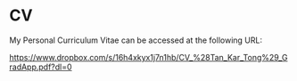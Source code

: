 CV
==

My Personal Curriculum Vitae can be accessed at the following URL:

https://www.dropbox.com/s/16h4xkyx1j7n1hb/CV_%28Tan_Kar_Tong%29_GradApp.pdf?dl=0

